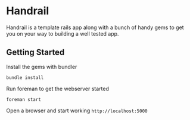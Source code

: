 # Handrail

Handrail is a template rails app along with a bunch of handy gems
to get you on your way to building a well tested app.

## Getting Started

Install the gems with bundler

```
bundle install
```

Run foreman to get the webserver started

```
foreman start
```

Open a browser and start working `http://localhost:5000`
